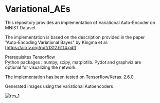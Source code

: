 # Variational_AEs
This repository provides an implementation of Variational Auto-Encoder on MNIST Dataset.

The implementation is based on the description provided in the paper "Auto-Encoding Variational Bayes" by Kingma et al. [https://arxiv.org/pdf/1312.6114.pdf]

Prerequisites
Tensorflow  
Python packages : numpy, scipy, matplotlib. Pydot and graphviz are optional for visualizing the network.

The implementation has been tested on Tensorflow/Keras: 2.6.0  

Generated images using the variational Autoencoders

![res_1](https://user-images.githubusercontent.com/26203136/180188169-b087adfa-cb71-48dd-96ca-c223329093e3.png)
